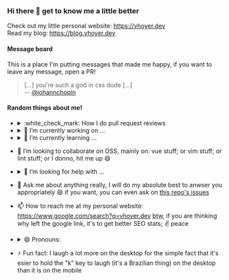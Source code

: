### Hi there 👋 get to know me a little better

Check out my little personal website: <https://vhoyer.dev><br>
Read my blog: <https://blog.vhoyer.dev>

#### Message board

This is a place I'm putting messages that made me happy, if you want to leave any message, open a PR!

> [...] you're such a god in css dude [...] <br>
> -- [@johannchopin](https://github.com/johannchopin)

#### Random things about me!

- <details><summary>:white_check_mark:  How I do pull request reviews</summary>

  I have a system of tags, I mostyle begin all my comments on a review with `(tag)`, while tag can be:

  <dl>
  <dt><code>(resolvable)</code></dt>
    <dd>for silly comments where I just wanna point something funny with the author</dd>
  <dt><code>(optional)</code></dt>
    <dd>things I think are somewhat relevant and I really would do if I was the author, but I won't block the PR because of them</dd>
  <dt><code>(question)</code></dt>
    <dd>for questions, I will totally block the PR if you don't anwser my questions :joy: mostly because sometimes a question is intended to be more acertive on a <code>(important)</code>, but I will not request changes, because there is no request in a question, right?</dd>
  <dt><code>(important)</code></dt>
    <dd>Absolutely important, I think the user experience will be damaged if this goes to production: or the site will break, or the performance will suffer, or the accessibility is broken, or I think this is gonna lower maintenability of the code in the future</dd>
  <dt><code>sometimes I don't add any tag at all</code></dt>
    <dd>in those cases, treat the comment as slightly more important than a `optional` but way less than `important`</dd>
  </dl>
  </details>

- <details><summary>🔭 I’m currently working on ...</summary>
  
  - ctrl-money: [app](http://ctrlmoney.web.app/), [repo](https://github.com/money-ctrl/react-client)
  - pong.js: it's kinda a proto game engine [repo](https://github.com/vhoyer/pong.js) (plus a pong clone)
  - nwsp: a starting point to anyone wanting to play around with npm+ecosystems (something I found very daunting when I first started): check [this repo out](https://github.com/vhoyer/nwsp), it is also a github template.
  
  </details>
  
- <details><summary>🌱 I’m currently learning ...</summary>
  
  - music theory/piano (I want to learn how to sight read music sheets :smile:)
  - japanese
  - how to use twitter
  
  </details>
  
- 👯 I’m looking to collaborate on OSS, mainly on: vue stuff; or vim stuff; or lint stuff; or I donno, hit me up :smile:
- <details><summary>🤔 I’m looking for help with ...</summary>
  
  - my side project [timedReport](https://github.com/vhoyer/timedReport/) which real people use, but the code is shitty
  
  </details>
  
- 💬 Ask me about anything really, I will do my absolute best to anwser you appropriately :smile: if you want, you can even ask on [this repo's issues](https://github.com/vhoyer/vhoyer/issues)

- 📫 How to reach me at my personal website: https://www.google.com/search?q=vhoyer.dev <abbr title="by the way">btw</abbr>, if you are thinking why left the google link, it's to get better SEO stats; :v: peace

- <details><summary>😄 Pronouns:</summary>
  
  - he/him/his (English)
  - ele/dele (português)
  - 彼?/彼の? :joy: :shrug: ~donno japanese good enough yet to know if this is a thing, whatever~ (日本語)
  
  </details>
  
- ⚡ Fun fact: I laugh a lot more on the desktop for the simple fact that it's esier to hold the "k" key to laugh (it's a Brazilian thing) on the desktop than it is on the mobile
